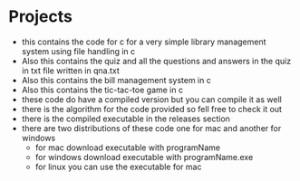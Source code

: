 # Projects
- this contains the code for c for a very simple library management system using file handling in c
- Also this contains the quiz and all the questions and answers in the quiz in txt file written in qna.txt
- Also this contains the bill management system in c 
- Also this contains the tic-tac-toe game in c 
- these code do have a compiled version but you can compile it as well 
- there is the algorithm for the code provided so fell free to check it out
- there is the compiled executable in the releases section
- there are two distributions of these code one for mac and another for windows
    - for mac download executable with programName
    - for windows download executable with programName.exe
    - for linux you can use the executable for mac
